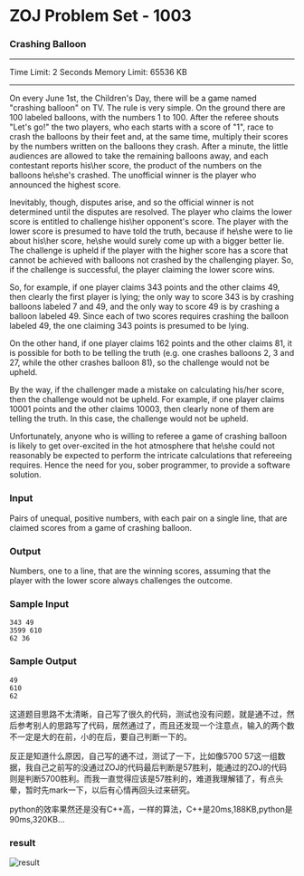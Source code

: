 ZOJ Problem Set - 1003
======================

### Crashing Balloon

---

Time Limit: 2 Seconds      Memory Limit: 65536 KB

---

On every June 1st, the Children's Day, there will be a game named "crashing balloon" on TV.   The rule is very simple.  On the ground there are 100 labeled balloons, with the numbers 1 to 100.  After the referee shouts "Let's go!" the two players, who each starts with a score of  "1", race to crash the balloons by their feet and, at the same time, multiply their scores by the numbers written on the balloons they crash.  After a minute, the little audiences are allowed to take the remaining balloons away, and each contestant reports his\her score, the product of the numbers on the balloons he\she's crashed.  The unofficial winner is the player who announced the highest score.

Inevitably, though, disputes arise, and so the official winner is not determined until the disputes are resolved.  The player who claims the lower score is entitled to challenge his\her opponent's score.  The player with the lower score is presumed to have told the truth, because if he\she were to lie about his\her score, he\she would surely come up with a bigger better lie.  The challenge is upheld if the player with the higher score has a score that cannot be achieved with balloons not crashed by the challenging player.  So, if the challenge is successful, the player claiming the lower score wins.

So, for example, if one player claims 343 points and the other claims 49, then clearly the first player is lying; the only way to score 343 is by crashing balloons labeled 7 and 49, and the only way to score 49 is by crashing a balloon labeled 49.  Since each of two scores requires crashing the balloon labeled 49, the one claiming 343 points is presumed to be lying.

On the other hand, if one player claims 162 points and the other claims 81, it is possible for both to be telling the truth (e.g. one crashes balloons 2, 3 and 27, while the other crashes balloon 81), so the challenge would not be upheld.

By the way, if the challenger made a mistake on calculating his/her score, then the challenge would not be upheld. For example, if one player claims 10001 points and the other claims 10003, then clearly none of them are telling the truth. In this case, the challenge would not be upheld.

Unfortunately, anyone who is willing to referee a game of crashing balloon is likely to get over-excited in the hot atmosphere that he\she could not reasonably be expected to perform the intricate calculations that refereeing requires.  Hence the need for you, sober programmer, to provide a software solution.

### Input

Pairs of unequal, positive numbers, with each pair on a single line, that are claimed scores from a game of crashing balloon.

### Output

Numbers, one to a line, that are the winning scores, assuming that the player with the lower score always challenges the outcome.

### Sample Input

	343 49
	3599 610
	62 36

### Sample Output

	49
	610
	62

这道题目思路不太清晰，自己写了很久的代码，测试也没有问题，就是通不过，然后参考别人的思路写了代码，居然通过了，而且还发现一个注意点，输入的两个数不一定是大的在前，小的在后，要自己判断一下的。

反正是知道什么原因，自己写的通不过，测试了一下，比如像5700 57这一组数据，我自己之前写的没通过ZOJ的代码最后判断是57胜利，能通过的ZOJ的代码则是判断5700胜利。而我一直觉得应该是57胜利的，难道我理解错了，有点头晕，暂时先mark一下，以后有心情再回头过来研究。

python的效率果然还是没有C++高，一样的算法，C++是20ms,188KB,python是90ms,320KB...

### result

![result](http://biangbiangpic.b0.upaiyun.com/zoj-acm/f9fb2719d3808ea6cfcddb18273ce32a.jpg)
